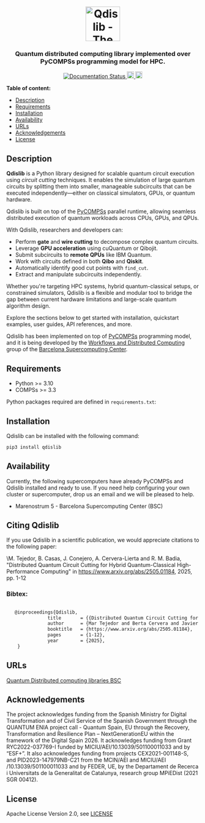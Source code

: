 <h1 align="center">
    <img src="https://github.com/bsc-wdc/qdislib/raw/master/docs/logos/dislib-logo-full.png" alt="Qdislib - The Quantum Distributed Computing Library" height="90px">
</h1>

<h3 align="center">Quantum distributed computing library implemented over PyCOMPSs programming model for HPC.</h3>

<p align="center">
  <a href="https://qdislib.readthedocs.io/?badge=latest">
    <img src="https://readthedocs.org/projects/qdislib/badge/?version=latest" alt="Documentation Status"/>
  </a>
  <a href="https://badge.fury.io/py/qdislib">
      <img src="https://badge.fury.io/py/qdislib.svg" alt="PyPI version" height="18">
  </a>
  <a href="https://badge.fury.io/py/qdislib">
      <img src="https://img.shields.io/badge/python-3.10-blue.svg" alt="Python version" height="18">
  </a>
</p>

<!-- <p align="center"><b>
    <a href="https://qdislib.bsc.es">Website</a> •
    <a href="https://qdislib.bsc.es/en/stable/api-reference.html">Documentation</a> •
    <a href="https://github.com/bsc-wdc/qdislib/releases">Releases</a> •
    <a href="https://bit.ly/bsc-wdc-community">Slack</a>
</b></p> -->

 **Table of content:**
- [Description](#description)
- [Requirements](#requirements)
- [Installation](#installation)
- [Availability](#availability)
- [URLs](#urls)
- [Acknowledgements](#acknowledgements)
- [License](#license)

## Description

**Qdislib** is a Python library designed for scalable quantum circuit execution using *circuit cutting* techniques. It enables the simulation of large quantum circuits by splitting them into smaller, manageable subcircuits that can be executed independently—either on classical simulators, GPUs, or quantum hardware.

Qdislib is built on top of the [PyCOMPSs](<https://www.bsc.es/research-and-development/software-and-apps/software-list/comp-superscalar>) parallel runtime, allowing seamless distributed execution of quantum workloads across CPUs, GPUs, and QPUs.

With Qdislib, researchers and developers can:

- Perform **gate** and **wire cutting** to decompose complex quantum circuits.
- Leverage **GPU acceleration** using cuQuantum or Qibojit.
- Submit subcircuits to **remote QPUs** like IBM Quantum.
- Work with circuits defined in both **Qibo** and **Qiskit**.
- Automatically identify good cut points with `find_cut`.
- Extract and manipulate subcircuits independently.

Whether you're targeting HPC systems, hybrid quantum-classical setups, or constrained simulators, Qdislib is a flexible and modular tool to bridge the gap between current hardware limitations and large-scale quantum algorithm design.

Explore the sections below to get started with installation, quickstart examples, user guides, API references, and more.


Qdislib has been implemented on top of [PyCOMPSs](<https://www.bsc.es/research-and-development/software-and-apps/software-list/comp-superscalar/>) programming model,
and it is being developed by the [Workflows and Distributed Computing](<https://www.bsc.es/discover-bsc/organisation/scientific-structure/workflows-and-distributed-computing>) group of the [Barcelona Supercomputing Center](<http://www.bsc.es>).



## Requirements

- Python >= 3.10
- COMPSs >= 3.3

Python packages required are defined in `requirements.txt`:

## Installation

Qdislib can be installed with the following command:

```bash
pip3 install qdislib
```

## Availability

Currently, the following supercomputers have already PyCOMPSs and Qdislib installed and ready to use. If you need help configuring your own cluster or supercomputer, drop us an email and we will be pleased to help.

- Marenostrum 5 - Barcelona Supercomputing Center (BSC)


## Citing Qdislib


If you use Qdislib in a scientific publication, we would appreciate citations to the following paper:

\M. Tejedor, B. Casas, J. Conejero, A. Cervera-Lierta and R. M. Badia, "Distributed Quantum Circuit Cutting for Hybrid Quantum-Classical High-Performance Computing" in https://www.arxiv.org/abs/2505.01184, 2025, pp. 1-12

### Bibtex:

```latex

   @inproceedings{Qdislib,
               title       = {{Distributed Quantum Circuit Cutting for Hybrid Quantum-Classical High-Performance Computing}},
               author      = {Mar Tejedor and Berta Cervera and Javier Conejero and Alba Cervera-Lierta and Rosa M. Badia},
               booktitle   = {https://www.arxiv.org/abs/2505.01184},
               pages       = {1-12},
               year        = {2025},
    }
```

## URLs

[Quantum Distributed computing libraries BSC](https://www.bsc.es/research-development/research-areas/distributed-computing/distributed-computing-libraries-and)


## Acknowledgements

The project acknowledges funding from the Spanish Ministry for Digital Transformation and of Civil Service of the Spanish Government through the QUANTUM ENIA project call - Quantum Spain, EU through the Recovery, Transformation and Resilience Plan – NextGenerationEU within the framework of the Digital Spain 2026. It acknowledges funding from Grant RYC2022-037769-I funded by MICIU/AEI/10.13039/501100011033 and by “ESF+”. It also acknowledges funding from projects  CEX2021-001148-S, and PID2023-147979NB-C21 from the  MCIN/AEI and MICIU/AEI /10.13039/501100011033 and by FEDER, UE, by the Departament de Recerca i Universitats de la Generalitat de Catalunya, research group MPiEDist (2021 SGR 00412).

## License

Apache License Version 2.0, see [LICENSE](LICENSE)
